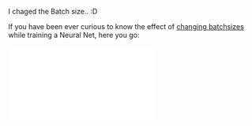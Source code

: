 I chaged the Batch size.. :D

If you have been ever curious to know the effect of [changing batchsizes](https://www.youtube.com/watch?v=vVX9vld3vrY) while training a Neural Net, here you go:

![Batch size graph for test and train](batchsize.pdf?raw=true "Batch size")

